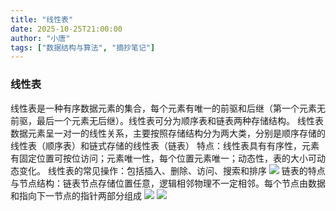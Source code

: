 ```yaml
---
title: "线性表"
date: 2025-10-25T21:00:00
author: "小唐"
tags: ["数据结构与算法", "摘抄笔记"]
---
```

### 线性表
线性表是一种有序数据元素的集合，每个元素有唯一的前驱和后继（第一个元素无前驱，最后一个元素无后继）。线性表可分为顺序表和链表两种存储结构。
线性表数据元素呈一对一的线性关系，主要按照存储结构分为两大类，分别是顺序存储的线性表（顺序表）和链式存储的线性表（链表）
特点：线性表具有有序性，元素有固定位置可按位访问；元素唯一性，每个位置元素唯一；动态性，表的大小可动态变化。
线性表的常见操作：包括插入、删除、访问、搜索和排序
![](/photo/线性表3.png)
链表的特点与节点结构：链表节点存储位置任意，逻辑相邻物理不一定相邻。每个节点由数据和指向下一节点的指针两部分组成
![](/photo/线性表1.png)
![](/photo/线性表2.png)
